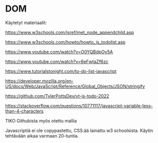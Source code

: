 # DOM

Käytetyt materiaalit:

https://www.w3schools.com/jsref/met_node_appendchild.asp

https://www.w3schools.com/howto/howto_js_todolist.asp

https://www.youtube.com/watch?v=O0YQBdpOv5A

https://www.youtube.com/watch?v=6eFwtaZf6zc

https://www.tutorialstonight.com/to-do-list-javascript

https://developer.mozilla.org/en-US/docs/Web/JavaScript/Reference/Global_Objects/JSON/stringify

https://github.com/TylerPottsDev/yt-js-todo-2022

https://stackoverflow.com/questions/10771117/javascript-variable-less-than-4-characters

TIKO Githubista myös otettu mallia

Javascriptiä ei ole copypastettu, CSS:ää lainattu w3 schoolsista.
Käytin tehtävään aikaa varmaan 20-tuntia.




